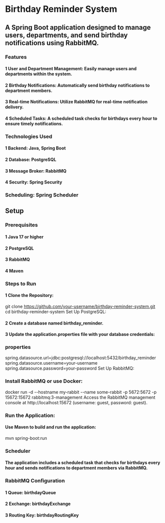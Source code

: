 # Birthday Reminder System

## A Spring Boot application designed to manage users, departments, and send birthday notifications using RabbitMQ.

### Features

#### 1 User and Department Management: Easily manage users and departments within the system.

#### 2 Birthday Notifications: Automatically send birthday notifications to department members.

#### 3 Real-time Notifications: Utilize RabbitMQ for real-time notification delivery.

#### 4 Scheduled Tasks: A scheduled task checks for birthdays every hour to ensure timely notifications.

### Technologies Used
#### 1 Backend: Java, Spring Boot

#### 2 Database: PostgreSQL

#### 3 Message Broker: RabbitMQ

#### 4 Security: Spring Security

### Scheduling: Spring Scheduler

## Setup
### Prerequisites
#### 1 Java 17 or higher

#### 2 PostgreSQL

#### 3 RabbitMQ

#### 4 Maven

### Steps to Run
#### 1 Clone the Repository:

git clone https://github.com/your-username/birthday-reminder-system.git
cd birthday-reminder-system
Set Up PostgreSQL:

#### 2 Create a database named birthday_reminder.

#### 3 Update the application.properties file with your database credentials:

### properties

spring.datasource.url=jdbc:postgresql://localhost:5432/birthday_reminder
spring.datasource.username=your-username
spring.datasource.password=your-password
Set Up RabbitMQ:

### Install RabbitMQ or use Docker:

docker run -d --hostname my-rabbit --name some-rabbit -p 5672:5672 -p 15672:15672 rabbitmq:3-management
Access the RabbitMQ management console at http://localhost:15672 (username: guest, password: guest).

### Run the Application:

#### Use Maven to build and run the application:

mvn spring-boot:run

### Scheduler
#### The application includes a scheduled task that checks for birthdays every hour and sends notifications to department members via RabbitMQ.

### RabbitMQ Configuration
#### 1 Queue: birthdayQueue

#### 2 Exchange: birthdayExchange

#### 3 Routing Key: birthdayRoutingKey
